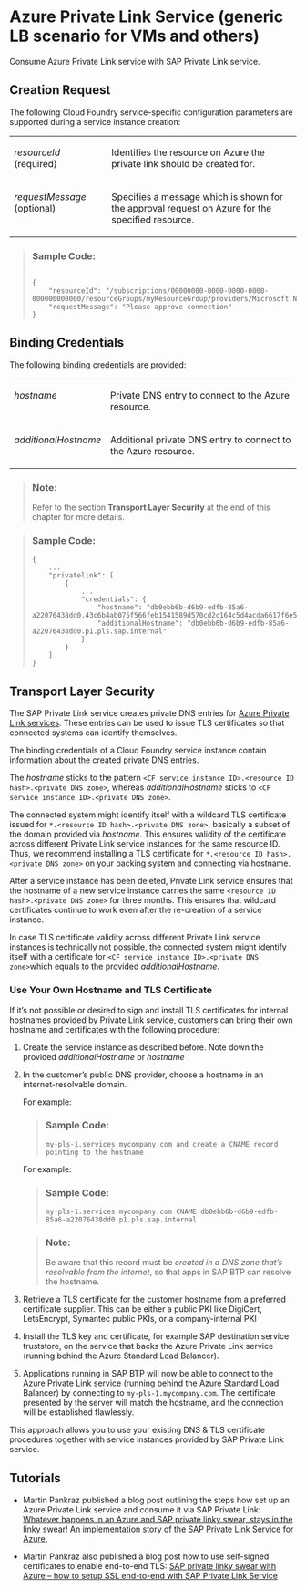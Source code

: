 <!-- loioe8bc0c6440834a47a0ff57cb4efc0dc2 -->

# Azure Private Link Service \(generic LB scenario for VMs and others\)

Consume Azure Private Link service with SAP Private Link service.



<a name="loioe8bc0c6440834a47a0ff57cb4efc0dc2__section_nzf_fyn_nrb"/>

## Creation Request

The following Cloud Foundry service-specific configuration parameters are supported during a service instance creation:




<table>
<tr>
<td valign="top">

*resourceId* \(required\)



</td>
<td valign="top">

Identifies the resource on Azure the private link should be created for.



</td>
</tr>
<tr>
<td valign="top">

*requestMessage* \(optional\)



</td>
<td valign="top">

Specifies a message which is shown for the approval request on Azure for the specified resource.



</td>
</tr>
</table>



> ### Sample Code:  
> ```
> 
> {
>     "resourceId": "/subscriptions/00000000-0000-0000-0000-000000000000/resourceGroups/myResourceGroup/providers/Microsoft.Network/privateLinkServices/myPrivateLinkService",
>     "requestMessage": "Please approve connection"
> }
> 
> ```



<a name="loioe8bc0c6440834a47a0ff57cb4efc0dc2__section_kpl_jyn_nrb"/>

## Binding Credentials

The following binding credentials are provided:




<table>
<tr>
<td valign="top">

*hostname*



</td>
<td valign="top">

Private DNS entry to connect to the Azure resource.



</td>
</tr>
<tr>
<td valign="top">

*additionalHostname*



</td>
<td valign="top">

Additional private DNS entry to connect to the Azure resource.



</td>
</tr>
</table>

> ### Note:  
> Refer to the section **Transport Layer Security** at the end of this chapter for more details.



> ### Sample Code:  
> ```
> {
>     ...
>     "privatelink": [
>         {
>             ...
>             "credentials": {
>                 "hostname": "db0ebb6b-d6b9-edfb-85a6-a22076438dd0.43c6b4ab075f566feb1541589d570cd2c164c5d4acda6617f6e5139b.p1.pls.sap.internal",
>                 "additionalHostname": "db0ebb6b-d6b9-edfb-85a6-a22076438dd0.p1.pls.sap.internal"
>             }
>         }
>     ]
> }
> ```



<a name="loioe8bc0c6440834a47a0ff57cb4efc0dc2__section_xvn_jyn_nrb"/>

## Transport Layer Security

The SAP Private Link service creates private DNS entries for [Azure Private Link services](https://docs.microsoft.com/en-us/azure/private-link/private-link-service-overview). These entries can be used to issue TLS certificates so that connected systems can identify themselves.

The binding credentials of a Cloud Foundry service instance contain information about the created private DNS entries.

The *hostname* sticks to the pattern `<CF service instance ID>.<resource ID hash>.<private DNS zone>`, whereas *additionalHostname* sticks to `<CF service instance ID>.<private DNS zone>`.

The connected system might identify itself with a wildcard TLS certificate issued for `*.<resource ID hash>.<private DNS zone>`, basically a subset of the domain provided via *hostname*. This ensures validity of the certificate across different Private Link service instances for the same resource ID. Thus, we recommend installing a TLS certificate for `*.<resource ID hash>.<private DNS zone>` on your backing system and connecting via hostname.

After a service instance has been deleted, Private Link service ensures that the hostname of a new service instance carries the same `<resource ID hash>.<private DNS zone>` for three months. This ensures that wildcard certificates continue to work even after the re-creation of a service instance.

In case TLS certificate validity across different Private Link service instances is technically not possible, the connected system might identify itself with a certificate for `<CF service instance ID>.<private DNS zone>`which equals to the provided *additionalHostname*.



### Use Your Own Hostname and TLS Certificate

If it’s not possible or desired to sign and install TLS certificates for internal hostnames provided by Private Link service, customers can bring their own hostname and certificates with the following procedure:

1.  Create the service instance as described before. Note down the provided *additionalHostname* or *hostname* 

2.  In the customer’s public DNS provider, choose a hostname in an internet-resolvable domain.

    For example:

    > ### Sample Code:  
    > ```
    > my-pls-1.services.mycompany.com and create a CNAME record pointing to the hostname
    > ```

    For example:

    > ### Sample Code:  
    > ```
    > my-pls-1.services.mycompany.com CNAME db0ebb6b-d6b9-edfb-85a6-a22076438dd0.p1.pls.sap.internal
    > ```

    > ### Note:  
    > Be aware that this record must be *created in a DNS zone that’s resolvable from the internet*, so that apps in SAP BTP can resolve the hostname.

3.  Retrieve a TLS certificate for the customer hostname from a preferred certificate supplier. This can be either a public PKI like DigiCert, LetsEncrypt, Symantec public PKIs, or a company-internal PKI

4.  Install the TLS key and certificate, for example SAP destination service truststore, on the service that backs the Azure Private Link service \(running behind the Azure Standard Load Balancer\).

5.  Applications running in SAP BTP will now be able to connect to the Azure Private Link service \(running behind the Azure Standard Load Balancer\) by connecting to `my-pls-1.mycompany.com`. The certificate presented by the server will match the hostname, and the connection will be established flawlessly.


This approach allows you to use your existing DNS & TLS certificate procedures together with service instances provided by SAP Private Link service.



<a name="loioe8bc0c6440834a47a0ff57cb4efc0dc2__section_qfq_qtx_svb"/>

## Tutorials

-   Martin Pankraz published a blog post outlining the steps how set up an Azure Private Link service and consume it via SAP Private Link: [Whatever happens in an Azure and SAP private linky swear, stays in the linky swear! An implementation story of the SAP Private Link Service for Azure.](https://blogs.sap.com/2021/07/02/whatever-happens-in-an-azure-and-btp-private-linky-swear-stays-in-the-linky-swear/)

-   Martin Pankraz also published a blog post how to use self-signed certificates to enable end-to-end TLS: [SAP private linky swear with Azure – how to setup SSL end-to-end with SAP Private Link Service](https://blogs.sap.com/2021/12/01/btp-private-linky-swear-with-azure-how-to-setup-ssl-end-to-end-with-private-link-service/)


